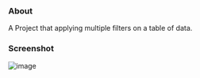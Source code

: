 ### About
A Project that applying multiple filters on a table of data.

### Screenshot
![image](https://github.com/manssorr/MultiFilters/assets/19681362/1cab6c3d-3c8e-4653-bba2-3d50927bf6cc)
